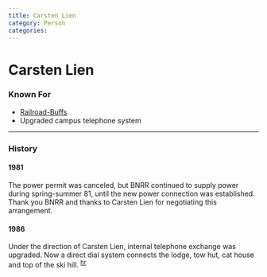 ```yaml
---
title: Carsten Lien
category: Person
categories:
---
```

# Carsten Lien
### Known For
- [Railroad-Buffs](/Event/Railroad-Buffs)
- Upgraded campus telephone system

---
### History
#### 1981

The power permit was canceled, but BNRR continued to supply power during spring-summer 81, until the new power connection was established. Thank you BNRR and thanks to Carsten Lien for negotiating this arrangement.

#### 1986

Under the direction of Carsten Lien, internal telephone exchange was upgraded. Now a direct dial system connects the lodge, tow hut, cat house and top of the ski hill. <sup>[hr][]</sup>


[hr]: /History/Reports